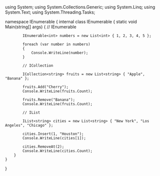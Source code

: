 using System;
using System.Collections.Generic;
using System.Linq;
using System.Text;
using System.Threading.Tasks;

namespace IEnumerable
{
    internal class IEnumerable
    {
        static void Main(string[] args)
        {
            // IEnumerable

            IEnumerable<int> numbers = new List<int> { 1, 2, 3, 4, 5 };

            foreach (var number in numbers)
            {
                Console.WriteLine(number);
            }

            // ICollection

            ICollection<string> fruits = new List<string> { "Apple", "Banana" };

            fruits.Add("Cherry");
            Console.WriteLine(fruits.Count);

            fruits.Remove("Banana");
            Console.WriteLine(fruits.Count);

            // IList

            IList<string> cities = new List<string> { "New York", "Los Angeles", "Chicago" };

            cities.Insert(1, "Houston");
            Console.WriteLine(cities[1]);

            cities.RemoveAt(2);
            Console.WriteLine(cities.Count);
        }
    }
}
